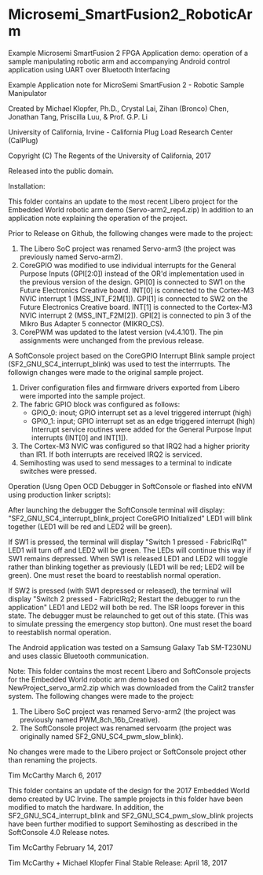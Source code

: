 # Microsemi_SmartFusion2_RoboticArm
Example Microsemi SmartFusion 2 FPGA Application demo: operation of a sample manipulating robotic arm and accompanying Android control application using UART over Bluetooth Interfacing

Example Application note for MicroSemi SmartFusion 2 - Robotic Sample Manipulator

Created by Michael Klopfer, Ph.D., Crystal Lai, Zihan (Bronco) Chen, Jonathan Tang, Priscilla Luu, & Prof. G.P. Li

University of California, Irvine - California Plug Load Research Center (CalPlug)

Copyright (C) The Regents of the University of California, 2017

Released into the public domain. 


Installation:

This folder contains an update to the most recent Libero project for the Embedded World robotic arm demo (Servo-arm2_rep4.zip) In addition to an application note explaining the operation of the project.

Prior to Release on Github, the following changes were made to the project:
1. The Libero SoC project was renamed Servo-arm3 (the project was previously named Servo-arm2).
2. CoreGPIO was modified to use individual interrupts for the General Purpose Inputs (GPI[2:0]) instead of the OR'd implementation
   used in the previous version of the design.  GPI[0] is connected to SW1 on the Future Electronics Creative board.  INT[0] is 
   connected to the Cortex-M3 NVIC interrupt 1 (MSS_INT_F2M[1]).  GPI[1] is connected to SW2 on the Future Electronics Creative board.    INT[1] is  connected to the Cortex-M3 NVIC interrupt 2 (MSS_INT_F2M[2]).  GPI[2] is connected to pin 3 of the Mikro Bus Adapter 5 connector (MIKRO_CS).
3. CorePWM was updated to the latest version (v4.4.101).
The pin assignments were unchanged from the previous release.

A SoftConsole project based on the CoreGPIO Interrupt Blink sample project (SF2_GNU_SC4_interrupt_blink) was used to test the interrrupts.
The followign changes were made to the original sample project.
1. Driver configuration files and firmware drivers exported from Libero were imported into the sample project.
2. The fabric GPIO block was configured as follows:
   - GPIO_0: inout; GPIO interrupt set as a level triggered interrupt (high)
   - GPIO_1: input; GPIO interrupt set as an edge triggered interrupt (high)
    Interrupt service routines were added for the General Purpose Input interrupts (INT[0] and INT[1]).
3. The Cortex-M3 NVIC was configured so that IRQ2 had a higher priority than IR1.  If both interrupts are received IRQ2 is serviced.
4. Semihosting was used to send messages to a terminal to indicate switches were pressed.

Operation (Usng Open OCD Debugger in SoftConsole or flashed into eNVM using production linker scripts):

After launching the debugger the SoftConsole terminal will display: 
"SF2_GNU_SC4_interrupt_blink_project
CoreGPIO Initialized"
LED1 will blink together (LED1 will be red and LED2 will be green).  

If SW1 is pressed, the terminal will display 
"Switch 1 pressed - FabricIRq1"
LED1 will turn off and LED2 will be green.  The LEDs will continue this way if SW1 remains depressed.  When SW1 is released
LED1 and LED2 will toggle rather than blinking together as previously (LED1 will be red; LED2 will be green). One must reset the board to reestablish normal operation.

If SW2 is pressed (with SW1 depressed or released), the terminal will display
"Switch 2 pressed - FabricIRq2; Restart the debugger to run the application"
LED1 and LED2 will both be red.  The ISR loops forever in this state.  The debugger must be relaunched to get out of this state.
(This was to simulate pressing the emergency stop button).  One must reset the board to reestablish normal operation.

The Android application was tested on a Samsung Galaxy Tab SM-T230NU and uses classic Bluetooth communication.

Note:  This folder contains the most recent Libero and SoftConsole projects for the Embedded World robotic arm demo based on 
NewProject_servo_arm2.zip which was downloaded from the Calit2 transfer system.  The following changes were made to the project:
1. The Libero SoC project was renamed Servo-arm2 (the project was previously named PWM_8ch_16b_Creative).
2. The SoftConsole project was renamed servoarm  (the project was originally named SF2_GNU_SC4_pwm_slow_blink).

No changes were made to the Libero project or SoftConsole project other than renaming the projects.

Tim McCarthy
March 6, 2017

This folder contains an update of the design for the 2017 Embedded World demo created by UC Irvine.
The sample projects in this folder have been modified to match the hardware.
In addition, the SF2_GNU_SC4_interrupt_blink and SF2_GNU_SC4_pwm_slow_blink projects have been
further modified to support Semihosting as described in the SoftConsole 4.0 Release notes.

Tim McCarthy
February 14, 2017

Tim McCarthy + Michael Klopfer
Final Stable Release: April 18, 2017
